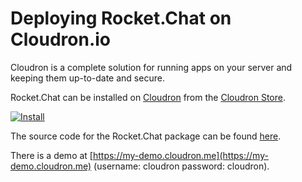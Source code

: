 # Deploying Rocket.Chat on Cloudron.io

Cloudron is a complete solution for running apps on your server and keeping them up-to-date and secure.

Rocket.Chat can be installed on [Cloudron](https://cloudron.io) from the [Cloudron Store](https://cloudron.io/store/chat.rocket.cloudronapp.html).

[![Install](https://cloudron.io/img/button.svg)](https://cloudron.io/button.html?app=chat.rocket.cloudronapp)

The source code for the Rocket.Chat package can be found [here](https://git.cloudron.io/cloudron/rocketchat-app).

There is a demo at [https://my-demo.cloudron.me](https://my-demo.cloudron.me) \(username: cloudron password: cloudron\).

